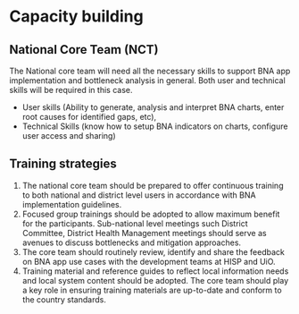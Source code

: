 # Capacity building

## National Core Team (NCT)

The National core team will need all the necessary skills to support BNA
app implementation and bottleneck analysis in general. Both user and
technical skills will be required in this case.

  - User skills (Ability to generate, analysis and interpret BNA charts,
    enter root causes for identified gaps, etc),
  - Technical Skills (know how to setup BNA indicators on charts,
    configure user access and sharing)

## Training strategies

1.  The national core team should be prepared to offer continuous
    training to both national and district level users in accordance
    with BNA implementation guidelines.
2.  Focused group trainings should be adopted to allow maximum benefit
    for the participants. Sub-national level meetings such District
    Committee, District Health Management meetings should serve as
    avenues to discuss bottlenecks and mitigation approaches.
3.  The core team should routinely review, identify and share the
    feedback on BNA app use cases with the development teams at HISP and
    UiO.
4.  Training material and reference guides to reflect local information
    needs and local system content should be adopted. The core team
    should play a key role in ensuring training materials are up-to-date
    and conform to the country standards.

